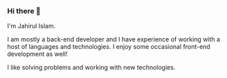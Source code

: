 ### Hi there 👋
I'm Jahirul Islam.

I am mostly a back-end developer and I have experience of working with a host of languages and technologies. I enjoy some occasional front-end development as well!

I like solving problems and working with new technologies.

<!--
**j-a-h-i-r/j-a-h-i-r** is a ✨ _special_ ✨ repository because its `README.md` (this file) appears on your GitHub profile.

Here are some ideas to get you started:

- 🔭 I’m currently working on ...
- 🌱 I’m currently learning ...
- 👯 I’m looking to collaborate on ...
- 🤔 I’m looking for help with ...
- 💬 Ask me about ...
- 📫 How to reach me: ...
- 😄 Pronouns: ...
- ⚡ Fun fact: ...
-->
